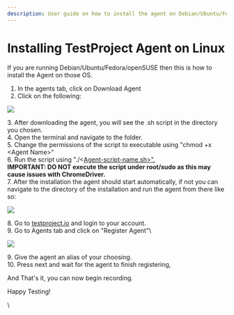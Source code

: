 ```yaml
---
description: User guide on how to install the agent on Debian/Ubuntu/Fedora/openSUSE
---
```


# Installing TestProject Agent on Linux

If you are running Debian/Ubuntu/Fedora/openSUSE then this is how to install the Agent on those OS.

1. In the agents tab, click on Download Agent
2. Click on the following:

![](https://downloads.intercomcdn.com/i/o/234842188/fa831c5db92d1dabd8e548c8/image.png)

3\. After downloading the agent, you will see the .sh script in the directory you chosen.\
4\. Open the terminal and navigate to the folder.\
5\. Change the permissions of the script to executable using "chmod +x \<Agent Name>"\
6\. Run the script using "./<[Agent-script-name.sh>".](http://agent-script-name.sh%3E%22/)\
**IMPORTANT: DO NOT execute the script under root/sudo as this may cause issues with ChromeDriver.**\
7\. After the installation the agent should start automatically, if not you can navigate to the directory of the installation and run the agent from there like so:

![](https://downloads.intercomcdn.com/i/o/190709481/29c03561d0f7cdcd552ed87f/image.png)

8\. Go to [testproject.io](http://testproject.io) and login to your account.\
9\. Go to Agents tab and click on "Register Agent"\


![](https://downloads.intercomcdn.com/i/o/190722509/18ef47495abbe51adf018983/image.png)

9\. Give the agent an alias of your choosing.\
10\. Press next and wait for the agent to finish registering,

And That's it, you can now begin recording.

Happy Testing!

\
